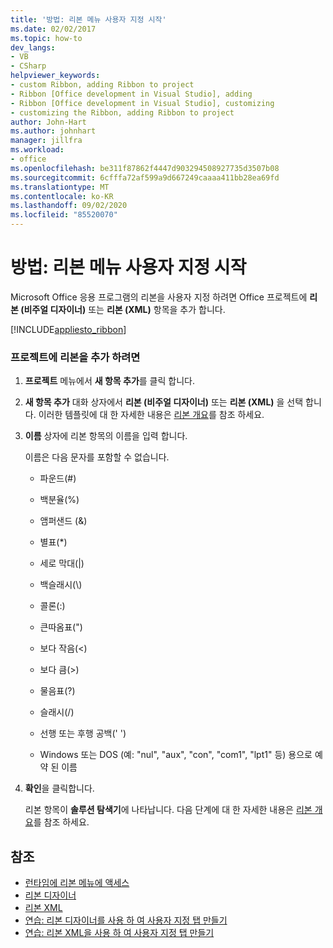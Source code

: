 ```yaml
---
title: '방법: 리본 메뉴 사용자 지정 시작'
ms.date: 02/02/2017
ms.topic: how-to
dev_langs:
- VB
- CSharp
helpviewer_keywords:
- custom Ribbon, adding Ribbon to project
- Ribbon [Office development in Visual Studio], adding
- Ribbon [Office development in Visual Studio], customizing
- customizing the Ribbon, adding Ribbon to project
author: John-Hart
ms.author: johnhart
manager: jillfra
ms.workload:
- office
ms.openlocfilehash: be311f87862f4447d903294508927735d3507b08
ms.sourcegitcommit: 6cfffa72af599a9d667249caaaa411bb28ea69fd
ms.translationtype: MT
ms.contentlocale: ko-KR
ms.lasthandoff: 09/02/2020
ms.locfileid: "85520070"
---
```

# <a name="how-to-get-started-customizing-the-ribbon"></a>방법: 리본 메뉴 사용자 지정 시작
  Microsoft Office 응용 프로그램의 리본을 사용자 지정 하려면 Office 프로젝트에 **리본 (비주얼 디자이너)** 또는 **리본 (XML)** 항목을 추가 합니다.

 [!INCLUDE[appliesto_ribbon](../vsto/includes/appliesto-ribbon-md.md)]

### <a name="to-add-a-ribbon-to-a-project"></a>프로젝트에 리본을 추가 하려면

1. **프로젝트** 메뉴에서 **새 항목 추가**를 클릭 합니다.

2. **새 항목 추가** 대화 상자에서 **리본 (비주얼 디자이너)** 또는 **리본 (XML)** 을 선택 합니다. 이러한 템플릿에 대 한 자세한 내용은 [리본 개요](../vsto/ribbon-overview.md)를 참조 하세요.

3. **이름** 상자에 리본 항목의 이름을 입력 합니다.

    이름은 다음 문자를 포함할 수 없습니다.

   - 파운드(#)

   - 백분율(%)

   - 앰퍼샌드 (&)

   - 별표(*)

   - 세로 막대(|)

   - 백슬래시(\\)

   - 콜론(:)

   - 큰따옴표(")

   - 보다 작음(\<)

   - 보다 큼(>)

   - 물음표(?)

   - 슬래시(/)

   - 선행 또는 후행 공백(' ')

   - Windows 또는 DOS (예: "nul", "aux", "con", "com1", "lpt1" 등) 용으로 예약 된 이름

4. **확인**을 클릭합니다.

   리본 항목이 **솔루션 탐색기**에 나타납니다. 다음 단계에 대 한 자세한 내용은 [리본 개요](../vsto/ribbon-overview.md)를 참조 하세요.

## <a name="see-also"></a>참조
- [런타임에 리본 메뉴에 액세스](../vsto/accessing-the-ribbon-at-run-time.md)
- [리본 디자이너](../vsto/ribbon-designer.md)
- [리본 XML](../vsto/ribbon-xml.md)
- [연습: 리본 디자이너를 사용 하 여 사용자 지정 탭 만들기](../vsto/walkthrough-creating-a-custom-tab-by-using-the-ribbon-designer.md)
- [연습: 리본 XML을 사용 하 여 사용자 지정 탭 만들기](../vsto/walkthrough-creating-a-custom-tab-by-using-ribbon-xml.md)
